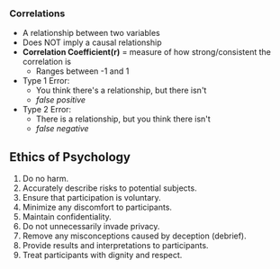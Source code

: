 ### Correlations
  - A relationship between two variables
  - Does NOT imply a causal relationship
  - **Correlation Coefficient(r)** = measure of how strong/consistent the correlation is
    * Ranges between -1 and 1
  - Type 1 Error:
    * You think there's a relationship, but there isn't
    * *false positive*
  - Type 2 Error:
    * There is a relationship, but you think there isn't
    * *false negative*

## Ethics of Psychology

1. Do no harm.
2. Accurately describe risks to potential subjects.
3. Ensure that participation is voluntary.
4. Minimize any discomfort to participants.
5. Maintain confidentiality.
6. Do not unnecessarily invade privacy.
7. Remove any misconceptions caused by deception (debrief).
8. Provide results and interpretations to participants.
9. Treat participants with dignity and respect.
